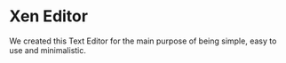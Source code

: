 
# Xen Editor
We created this Text Editor for the main purpose of being simple, easy to use and minimalistic.

